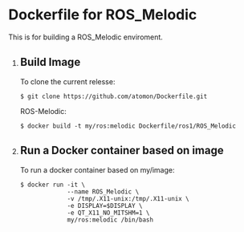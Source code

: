 # Dockerfile for ROS_Melodic

This is for building a ROS_Melodic enviroment.

1. ## Build Image

   To clone the current relesse:

   ```bash:bash
   $ git clone https://github.com/atomon/Dockerfile.git
   ```

   ROS-Melodic:

   ```bash:bash
   $ docker build -t my/ros:melodic Dockerfile/ros1/ROS_Melodic
   ```

2. ## Run a Docker container based on image
   To run a docker container based on my/image:
   ```bash:bash
   $ docker run -it \
                --name ROS_Melodic \
                -v /tmp/.X11-unix:/tmp/.X11-unix \
                -e DISPLAY=$DISPLAY \
                -e QT_X11_NO_MITSHM=1 \
                my/ros:melodic /bin/bash
   ```
